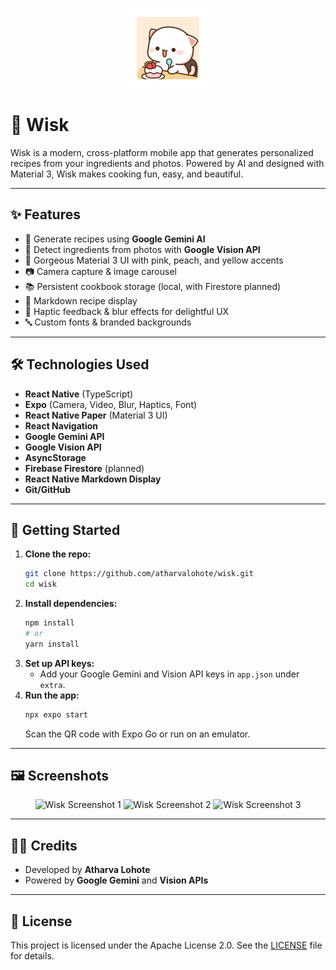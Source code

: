 <p align="center">
  <img src="assets/icon-1024.png" alt="Wisk App Icon" width="128" />
</p>

# 🍳 Wisk

Wisk is a modern, cross-platform mobile app that generates personalized recipes from your ingredients and photos. Powered by AI and designed with Material 3, Wisk makes cooking fun, easy, and beautiful.

---

## ✨ Features

- 🤖 Generate recipes using **Google Gemini AI**
- 📸 Detect ingredients from photos with **Google Vision API**
- 🎨 Gorgeous Material 3 UI with pink, peach, and yellow accents
- 📷 Camera capture & image carousel
- 📚 Persistent cookbook storage (local, with Firestore planned)
- 📝 Markdown recipe display
- 🎉 Haptic feedback & blur effects for delightful UX
- 🔤 Custom fonts & branded backgrounds

---

## 🛠️ Technologies Used

- **React Native** (TypeScript)
- **Expo** (Camera, Video, Blur, Haptics, Font)
- **React Native Paper** (Material 3 UI)
- **React Navigation**
- **Google Gemini API**
- **Google Vision API**
- **AsyncStorage**
- **Firebase Firestore** (planned)
- **React Native Markdown Display**
- **Git/GitHub**

---

## 🚀 Getting Started

1. **Clone the repo:**
   ```sh
   git clone https://github.com/atharvalohote/wisk.git
   cd wisk
   ```
2. **Install dependencies:**
   ```sh
   npm install
   # or
   yarn install
   ```
3. **Set up API keys:**
   - Add your Google Gemini and Vision API keys in `app.json` under `extra`.
4. **Run the app:**
   ```sh
   npx expo start
   ```
   Scan the QR code with Expo Go or run on an emulator.

---

## 🖼️ Screenshots

<p align="center">
  <img src="assets/screenshot1.png" alt="Wisk Screenshot 1" width="250"/>
  <img src="assets/screenshot2.png" alt="Wisk Screenshot 2" width="250"/>
  <img src="assets/screenshot3.png" alt="Wisk Screenshot 3" width="250"/>
  <!-- Add more screenshots as needed -->
</p>

---

## 👨‍💻 Credits
- Developed by **Atharva Lohote**
- Powered by **Google Gemini** and **Vision APIs**

---

## 📄 License
This project is licensed under the Apache License 2.0. See the [LICENSE](LICENSE) file for details. 